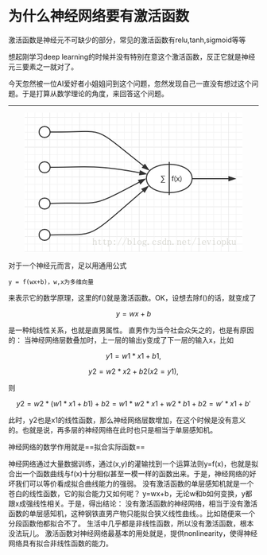 # 为什么神经网络要有激活函数

激活函数是神经元不可缺少的部分，常见的激活函数有relu,tanh,sigmoid等等

想起刚学习deep learning的时候并没有特别在意这个激活函数，反正它就是神经元三要素之一就对了。

今天忽然被一位AI爱好者小姐姐问到这个问题，忽然发现自己一直没有想过这个问题。于是打算从数学理论的角度，来回答这个问题。

---


<div align="center">

![image](https://raw.githubusercontent.com/leviome/markdown-images/master/images/p1.png)
</div>
对于一个神经元而言，足以用通用公式

```
y = f(wx+b)，w,x为多维向量  
```

来表示它的数学原理，这里的f()就是激活函数。OK，设想去除f()的话，就变成了
```math
y = wx+b
```
是一种纯线性关系，也就是直男属性。
直男作为当今社会众矢之的，也是有原因的：
当神经网络层数叠加时，上一层的输出y变成了下一层的输入x，比如
```math
y1 = w1*x1+b1,
```
```math
y2 = w2*x2+b2 (x2 = y1),
```
则

```math
y2 = w2*(w1*x1+b1) + b2 = w1*w2*x1 + w2*b1+b2 = w'*x1 + b'
```
此时，y2也是x1的线性函数，那么神经网络层数增加，在这个时候是没有意义的。也就是说，再多层的神经网络在此时也只是相当于单层感知机。

神经网络的数学作用就是==拟合实际函数==

神经网络通过大量数据训练，通过(x,y)的灌输找到一个运算法则y=f(x)，也就是拟合出一个函数曲线与f(x)十分相似甚至一模一样的函数出来。于是，神经网络的好坏我们可以等价看成拟合曲线能力的强弱。
没有激活函数的单层感知机就是一个苍白的线性函数，它的拟合能力又如何呢？
y=wx+b，无论w和b如何变换，y都跟x成强线性相关。于是，得出结论：
没有激活函数的神经网络，相当于没有激活函数的单层感知机，这种钢铁直男产物只能拟合狭义线性曲线。。比如随便来一个分段函数他都拟合不了。
生活中几乎都是非线性函数，所以没有激活函数，根本没法玩儿。
激活函数对神经网络最基本的用处就是，提供nonlinearity，使得神经网络具有拟合非线性函数的能力。





